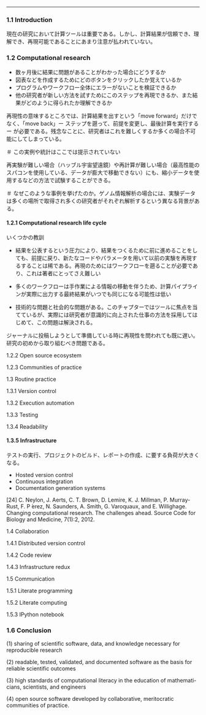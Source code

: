 ------------------------------------------

### 1.1 Introduction

現在の研究において計算ツールは重要である。しかし、計算結果が信頼でき、理解でき、再現可能であることにあまり注意が払われていない。

### 1.2 Computational research

-   数ヶ月後に結果に問題があることがわかった場合にどうするか
-   図表などを作成するためにどのボタンをクリックしたか覚えているか
-   プログラムやワークフロー全体にエラーがないことを検証できるか
-   他の研究者が新しい方法を試すためにこのステップを再現できるか、また結果がどのように得られたか理解できるか

再現性の意味するところでは、計算結果を出すという「move forward」だけでなく、「move back」ー ステップを遡って、前提を変更し、最後計算を実行する ー が必要である。残念なことに、研究者はこれを難しくするか多くの場合不可能にしてしまっている。

＃ この実例や統計はここでは提示されていない

再実験が難しい場合（ハッブル宇宙望遠鏡）や再計算が難しい場合（最高性能のスパコンを使用している、データが膨大で移動できない）にも、縮小データを使用するなどの方法で試験することができる。

＃ なぜこのような事例を挙げたのか。ゲノム情報解析の場合には、実験データは多くの場所で取得され多くの研究者がそれぞれ解析するという異なる背景がある。

#### 1.2.1 Computational research life cycle

いくつかの教訓

-   結果を公表するという圧力により、結果をつくるために前に進めることをしても、前提に戻り、新たなコードやパラメータを用いて以前の実験を再現するすることは稀である。再現のためにはワークフローを遡ることが必要であり、これは著者にとってさえ難しい

<!-- -->

-   多くのワークフローは手作業による情報の移動を伴うため、計算パイプラインが実際に出力する最終結果がいつでも同じになる可能性は低い

<!-- -->

-   技術的な問題と社会的な問題がある。このチャプターではツールに焦点を当てているが、実際には研究者が意識的に向上された仕事の方法を採用してはじめて、この問題は解決される。

ジャーナルに投稿しようとして準備している時に再現性を問われても既に遅い。研究の初めから取り組むべき問題である。

1.2.2 Open source ecosystem

1.2.3 Communities of practice

1.3 Routine practice

1.3.1 Version control

1.3.2 Execution automation

1.3.3 Testing

1.3.4 Readability

#### 1.3.5 Infrastructure

テストの実行、プロジェクトのビルド、レポートの作成、に要する負荷が大きくなる。

-   Hosted version control
-   Continuous integration
-   Documentation generation systems

\[24\] C. Neylon, J. Aerts, C. T. Brown, D. Lemire, K. J. Millman, P. Murray-Rust, F. P ́erez, N. Saunders, A. Smith, G. Varoquaux, and E. Willighage. Changing computational research. The challenges ahead. Source Code for Biology and Medicine, 7(1):2, 2012.

1.4 Collaboration

1.4.1 Distributed version control

1.4.2 Code review

1.4.3 Infrastructure redux

1.5 Communication

1.5.1 Literate programming

1.5.2 Literate computing

1.5.3 IPython notebook

### 1.6 Conclusion

(1) sharing of scientific software, data, and knowledge necessary for reproducible research

(2) readable, tested, validated, and documented software as the basis for reliable scientific outcomes

(3) high standards of computational literacy in the education of mathemati- cians, scientists, and engineers

(4) open source software developed by collaborative, meritocratic communities of practice.